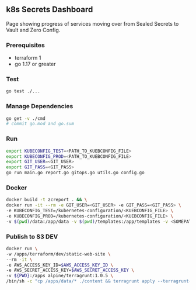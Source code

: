 ## k8s Secrets Dashboard
Page showing progress of services moving over from Sealed Secrets to Vault and Zero Config.

### Prerequisites

* terraform 1
* go 1.17 or greater

### Test
```bash
go test ./...
```
### Manage Dependencies
```bash
go get -v ./cmd
# commit go.mod and go.sum
```
### Run
```bash
export KUBECONFIG_TEST=<PATH_TO_KUEBCONFIG_FILE>
export KUBECONFIG_PROD=<PATH_TO_KUEBCONFIG_FILE>
export GIT_USER=<GIT_USER>
export GIT_PASS=<GIT_PASS>
go run main.go report.go gitops.go utils.go config.go
```
### Docker
```bash
docker build -t zcreport . && \
docker run -it --rm -e GIT_USER=<GIT_USER> -e GIT_PASS=<GIT_PASS> \
-e KUBECONFIG_TEST=/kubernetes-configuration/<KUEBCONFIG_FILE> \
-e KUBECONFIG_PROD=/kubernetes-configuration/<KUEBCONFIG_FILE> \
-v $(pwd)/data:/app/data -v $(pwd)/templates:/app/templates -v <SOMEPATH>:/kubernetes-configuration zcreport
```
### Publish to S3 DEV
```bash
docker run \
-w /apps/terraform/dev/static-web-site \
--rm -it \
-e AWS_ACCESS_KEY_ID=$AWS_ACCESS_KEY_ID \
-e AWS_SECRET_ACCESS_KEY=$AWS_SECRET_ACCESS_KEY \
-v ${PWD}:/apps alpine/terragrunt:1.0.5 \
/bin/sh -c "cp /apps/data/* ./content && terragrunt apply --terragrunt-non-interactive -auto-approve"
```
